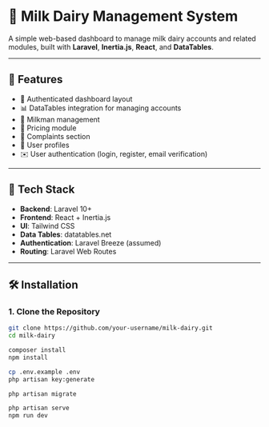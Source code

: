 # 🥛 Milk Dairy Management System

A simple web-based dashboard to manage milk dairy accounts and related modules, built with **Laravel**, **Inertia.js**, **React**, and **DataTables**.

---

## 🚀 Features

- 🔐 Authenticated dashboard layout
- 📊 DataTables integration for managing accounts
- 🧑 Milkman management
- 💸 Pricing module
- 🙋 Complaints section
- 👤 User profiles
- ✉️ User authentication (login, register, email verification)

---

## 🧰 Tech Stack

- **Backend**: Laravel 10+
- **Frontend**: React + Inertia.js
- **UI**: Tailwind CSS
- **Data Tables**: datatables.net
- **Authentication**: Laravel Breeze (assumed)
- **Routing**: Laravel Web Routes

---

## 🛠️ Installation

### 1. Clone the Repository

```bash
git clone https://github.com/your-username/milk-dairy.git
cd milk-dairy

composer install
npm install

cp .env.example .env
php artisan key:generate

php artisan migrate

php artisan serve
npm run dev
